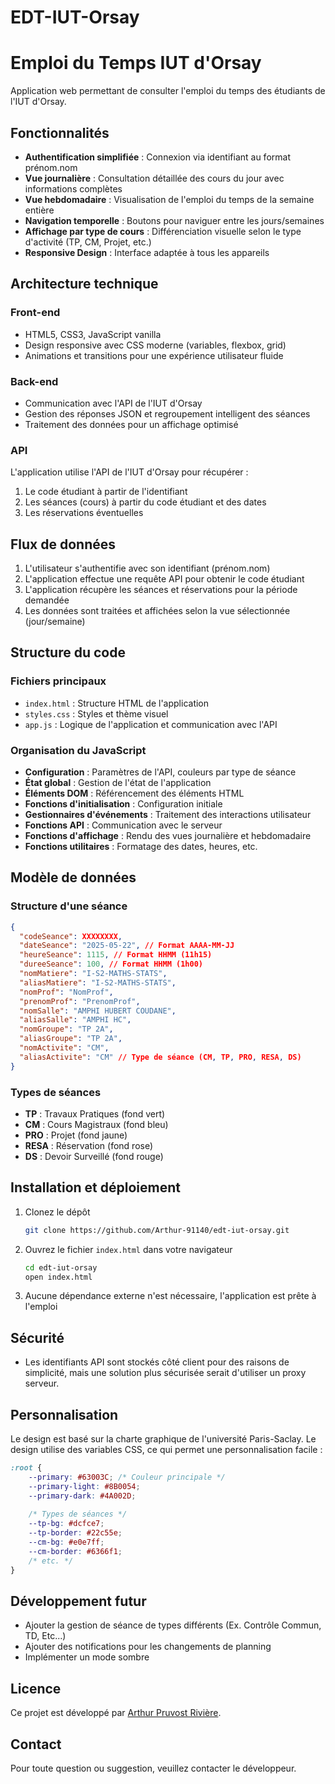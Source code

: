 # EDT-IUT-Orsay
# Emploi du Temps IUT d'Orsay

Application web permettant de consulter l'emploi du temps des étudiants de l'IUT d'Orsay.

## Fonctionnalités

- **Authentification simplifiée** : Connexion via identifiant au format prénom.nom
- **Vue journalière** : Consultation détaillée des cours du jour avec informations complètes
- **Vue hebdomadaire** : Visualisation de l'emploi du temps de la semaine entière
- **Navigation temporelle** : Boutons pour naviguer entre les jours/semaines
- **Affichage par type de cours** : Différenciation visuelle selon le type d'activité (TP, CM, Projet, etc.)
- **Responsive Design** : Interface adaptée à tous les appareils

## Architecture technique

### Front-end
- HTML5, CSS3, JavaScript vanilla
- Design responsive avec CSS moderne (variables, flexbox, grid)
- Animations et transitions pour une expérience utilisateur fluide

### Back-end
- Communication avec l'API de l'IUT d'Orsay
- Gestion des réponses JSON et regroupement intelligent des séances
- Traitement des données pour un affichage optimisé

### API
L'application utilise l'API de l'IUT d'Orsay pour récupérer :
1. Le code étudiant à partir de l'identifiant
2. Les séances (cours) à partir du code étudiant et des dates
3. Les réservations éventuelles

## Flux de données

1. L'utilisateur s'authentifie avec son identifiant (prénom.nom)
2. L'application effectue une requête API pour obtenir le code étudiant
3. L'application récupère les séances et réservations pour la période demandée
4. Les données sont traitées et affichées selon la vue sélectionnée (jour/semaine)

## Structure du code

### Fichiers principaux
- `index.html` : Structure HTML de l'application
- `styles.css` : Styles et thème visuel
- `app.js` : Logique de l'application et communication avec l'API

### Organisation du JavaScript
- **Configuration** : Paramètres de l'API, couleurs par type de séance
- **État global** : Gestion de l'état de l'application
- **Éléments DOM** : Référencement des éléments HTML
- **Fonctions d'initialisation** : Configuration initiale
- **Gestionnaires d'événements** : Traitement des interactions utilisateur
- **Fonctions API** : Communication avec le serveur
- **Fonctions d'affichage** : Rendu des vues journalière et hebdomadaire
- **Fonctions utilitaires** : Formatage des dates, heures, etc.

## Modèle de données

### Structure d'une séance
```json
{
  "codeSeance": XXXXXXXX,
  "dateSeance": "2025-05-22", // Format AAAA-MM-JJ
  "heureSeance": 1115, // Format HHMM (11h15)
  "dureeSeance": 100, // Format HHMM (1h00)
  "nomMatiere": "I-S2-MATHS-STATS",
  "aliasMatiere": "I-S2-MATHS-STATS",
  "nomProf": "NomProf",
  "prenomProf": "PrenomProf",
  "nomSalle": "AMPHI HUBERT COUDANE",
  "aliasSalle": "AMPHI HC",
  "nomGroupe": "TP 2A",
  "aliasGroupe": "TP 2A",
  "nomActivite": "CM",
  "aliasActivite": "CM" // Type de séance (CM, TP, PRO, RESA, DS)
}
```

### Types de séances
- **TP** : Travaux Pratiques (fond vert)
- **CM** : Cours Magistraux (fond bleu)
- **PRO** : Projet (fond jaune)
- **RESA** : Réservation (fond rose)
- **DS** : Devoir Surveillé (fond rouge)

## Installation et déploiement

1. Clonez le dépôt
   ```bash
   git clone https://github.com/Arthur-91140/edt-iut-orsay.git
   ```

2. Ouvrez le fichier `index.html` dans votre navigateur
   ```bash
   cd edt-iut-orsay
   open index.html
   ```

3. Aucune dépendance externe n'est nécessaire, l'application est prête à l'emploi

## Sécurité

- Les identifiants API sont stockés côté client pour des raisons de simplicité, mais une solution plus sécurisée serait d'utiliser un proxy serveur.

## Personnalisation

Le design est basé sur la charte graphique de l'université Paris-Saclay.
Le design utilise des variables CSS, ce qui permet une personnalisation facile :

```css
:root {
    --primary: #63003C; /* Couleur principale */
    --primary-light: #8B0054;
    --primary-dark: #4A002D;
    
    /* Types de séances */
    --tp-bg: #dcfce7;
    --tp-border: #22c55e;
    --cm-bg: #e0e7ff;
    --cm-border: #6366f1;
    /* etc. */
}
```

## Développement futur

- Ajouter la gestion de séance de types différents (Ex. Contrôle Commun, TD, Etc...)
- Ajouter des notifications pour les changements de planning
- Implémenter un mode sombre

## Licence

Ce projet est développé par [Arthur Pruvost Rivière](https://github.com/Arthur-91140).

## Contact

Pour toute question ou suggestion, veuillez contacter le développeur.
